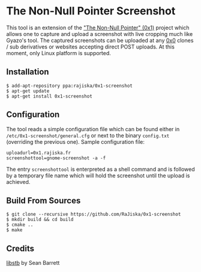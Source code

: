 # The Non-Null Pointer Screenshot
This tool is an extension of the ["The Non-Null Pointer" (0x1)](https://github.com/RaJiska/0x1) project which allows one to capture and upload a screenshot with live cropping much like Gyazo's tool. The captured screenshots can be uploaded at any [0x0](https://github.com/lachs0r/0x0) clones / sub derivatives or websites accepting direct POST uploads.
At this moment, only Linux platform is supported.

## Installation
```
$ add-apt-repository ppa:rajiska/0x1-screenshot
$ apt-get update
$ apt-get install 0x1-screenshot
```

## Configuration
The tool reads a simple configuration file which can be found either in `/etc/0x1-screenshot/general.cfg` or next to the binary `config.txt` (overriding the previous one). Sample configuration file:
```
uploadurl=0x1.rajiska.fr
screenshottool=gnome-screenshot -a -f
```
The entry `screenshottool` is enterpreted as a shell command and is followed by a temporary file name which will hold the screenshot until the upload is achieved.

## Build From Sources
```
$ git clone --recursive https://github.com/RaJiska/0x1-screenshot
$ mkdir build && cd build
$ cmake ..
$ make
```

## Credits
[libstb](https://github.com/nothings/stb) by Sean Barrett